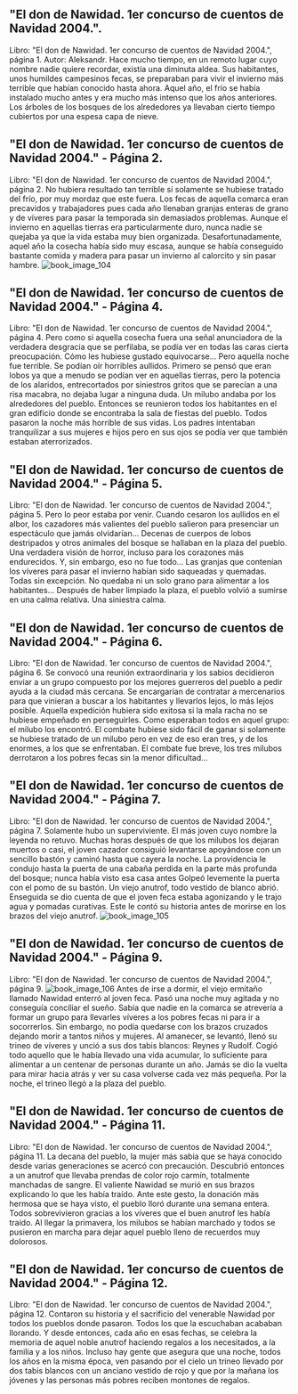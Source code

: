 ## "El don de Nawidad. 1er concurso de cuentos de Navidad 2004.".
Libro: "El don de Nawidad. 1er concurso de cuentos de Navidad 2004.", página 1.
Autor: Aleksandr.
Hace mucho tiempo, en un remoto lugar cuyo nombre nadie quiere recordar, existía una diminuta aldea.
Sus habitantes, unos humildes campesinos fecas, se preparaban para vivir el invierno más terrible que habían conocido hasta ahora. Aquel año, el frío se había instalado mucho antes y era mucho más intenso que los años anteriores. Los árboles de los bosques de los alrededores ya llevaban cierto tiempo cubiertos por una espesa capa de nieve.

## "El don de Nawidad. 1er concurso de cuentos de Navidad 2004." - Página 2.
Libro: "El don de Nawidad. 1er concurso de cuentos de Navidad 2004.", página 2.
No hubiera resultado tan terrible si solamente se hubiese tratado del frío, por muy mordaz que este fuera. Los fecas de aquella comarca eran precavidos y trabajadores pues cada año llenaban granjas enteras de grano y de víveres para pasar la temporada sin demasiados problemas. Aunque el invierno en aquellas tierras era particularmente duro, nunca nadie se quejaba ya que la vida estaba muy bien organizada.
Desafortunadamente, aquel año la cosecha había sido muy escasa, aunque se había conseguido bastante comida y madera para pasar un invierno al calorcito y sin pasar hambre.
![book_image_104](https://media.discordapp.net/attachments/1105643336989159555/1105647460682039416/104.jpg)

## "El don de Nawidad. 1er concurso de cuentos de Navidad 2004." - Página 4.
Libro: "El don de Nawidad. 1er concurso de cuentos de Navidad 2004.", página 4.
Pero como si aquella cosecha fuera una señal anunciadora de la verdadera desgracia que se perfilaba, se podía ver en todas las caras cierta preocupación.
Cómo les hubiese gustado equivocarse... Pero aquella noche fue terrible. Se podían oír horribles aullidos. Primero se pensó que eran lobos ya que a menudo se podían ver en aquellas tierras, pero la potencia de los alaridos, entrecortados por siniestros gritos que se parecían a una risa macabra, no dejaba lugar a ninguna duda. Un milubo andaba por los alrededores del pueblo.
Entonces se reunieron todos los habitantes en el gran edificio donde se encontraba la sala de fiestas del pueblo. Todos pasaron la noche más horrible de sus vidas. Los padres intentaban tranquilizar a sus mujeres e hijos pero en sus ojos se podía ver que también estaban aterrorizados.

## "El don de Nawidad. 1er concurso de cuentos de Navidad 2004." - Página 5.
Libro: "El don de Nawidad. 1er concurso de cuentos de Navidad 2004.", página 5.
Pero lo peor estaba por venir. Cuando cesaron los aullidos en el albor, los cazadores más valientes del pueblo salieron para presenciar un espectáculo que jamás olvidarían...
Decenas de cuerpos de lobos destripados y otros animales del bosque se hallaban en la plaza del pueblo. Una verdadera visión de horror, incluso para los corazones más endurecidos.
Y, sin embargo, eso no fue todo... Las granjas que contenían los víveres para pasar el invierno habían sido saqueadas y quemadas. Todas sin excepción. No quedaba ni un solo grano para alimentar a los habitantes...
Después de haber limpiado la plaza, el pueblo volvió a sumirse en una calma relativa. Una siniestra calma.

## "El don de Nawidad. 1er concurso de cuentos de Navidad 2004." - Página 6.
Libro: "El don de Nawidad. 1er concurso de cuentos de Navidad 2004.", página 6.
Se convocó una reunión extraordinaria y los sabios decidieron enviar a un grupo compuesto por los mejores guerreros del pueblo a pedir ayuda a la ciudad más cercana. Se encargarían de contratar a mercenarios para que vinieran a buscar a los habitantes y llevarlos lejos, lo más lejos posible.
Aquella expedición hubiera sido exitosa si la mala racha no se hubiese empeñado en perseguirles. Como esperaban todos en aquel grupo: el milubo los encontró. El combate hubiese sido fácil de ganar si solamente se hubiese tratado de un milubo pero en vez de eso eran tres, y de los enormes, a los que se enfrentaban. El combate fue breve, los tres milubos derrotaron a los pobres fecas sin la menor dificultad...

## "El don de Nawidad. 1er concurso de cuentos de Navidad 2004." - Página 7.
Libro: "El don de Nawidad. 1er concurso de cuentos de Navidad 2004.", página 7.
Solamente hubo un superviviente. El más joven cuyo nombre la leyenda no retuvo. Muchas horas después de que los milubos los dejaran muertos o casi, el joven cazador consiguió levantarse apoyándose con un sencillo bastón y caminó hasta que cayera la noche. La providencia le condujo hasta la puerta de una cabaña perdida en la parte más profunda del bosque; nunca había visto esa casa antes Golpeó levemente la puerta con el pomo de su bastón.
Un viejo anutrof, todo vestido de blanco abrió. Enseguida se dio cuenta de que el joven feca estaba agonizando y le trajo agua y pomadas curativas. Este le contó su historia antes de morirse en los brazos del viejo anutrof.
![book_image_105](https://media.discordapp.net/attachments/1105643336989159555/1105647462594641920/105.jpg)

## "El don de Nawidad. 1er concurso de cuentos de Navidad 2004." - Página 9.
Libro: "El don de Nawidad. 1er concurso de cuentos de Navidad 2004.", página 9.
![book_image_106](https://media.discordapp.net/attachments/1105643336989159555/1105647482513403985/106.jpg)
Antes de irse a dormir, el viejo ermitaño llamado Nawidad enterró al joven feca. Pasó una noche muy agitada y no conseguía conciliar el sueño. Sabía que nadie en la comarca se atrevería a formar un grupo para llevarles víveres a los pobres fecas ni para ir a socorrerlos. Sin embargo, no podía quedarse con los brazos cruzados dejando morir a tantos niños y mujeres.
Al amanecer, se levantó, llenó su trineo de víveres y unció a sus dos tabis blancos: Reynes y Rudolf. Cogió todo aquello que le había llevado una vida acumular, lo suficiente para alimentar a un centenar de personas durante un año.
Jamás se dio la vuelta para mirar hacia atrás y ver su casa volverse cada vez más pequeña.
Por la noche, el trineo llegó a la plaza del pueblo.

## "El don de Nawidad. 1er concurso de cuentos de Navidad 2004." - Página 11.
Libro: "El don de Nawidad. 1er concurso de cuentos de Navidad 2004.", página 11.
La decana del pueblo, la mujer más sabia que se haya conocido desde varias generaciones se acercó con precaución.
Descubrió entonces a un anutrof que llevaba prendas de color rojo carmín, totalmente manchadas de sangre. El valiente Nawidad se murió en sus brazos explicando lo que les había traído. Ante este gesto, la donación más hermosa que se haya visto, el pueblo lloró durante una semana entera. Todos sobrevivieron gracias a los víveres que el buen anutrof les había traído.
Al llegar la primavera, los milubos se habían marchado y todos se pusieron en marcha para dejar aquel pueblo lleno de recuerdos muy dolorosos.

## "El don de Nawidad. 1er concurso de cuentos de Navidad 2004." - Página 12.
Libro: "El don de Nawidad. 1er concurso de cuentos de Navidad 2004.", página 12.
Contaron su historia y el sacrificio del venerable Nawidad por todos los pueblos donde pasaron. Todos los que la escuchaban acababan llorando. Y desde entonces, cada año en esas fechas, se celebra la memoria de aquel noble anutrof haciendo regalos a los necesitados, a la familia y a los niños.
Incluso hay gente que asegura que una noche, todos los años en la misma época, ven pasando por el cielo un trineo llevado por dos tabis blancos con un anciano vestido de rojo y que por la mañana los jóvenes y las personas más pobres reciben montones de regalos.